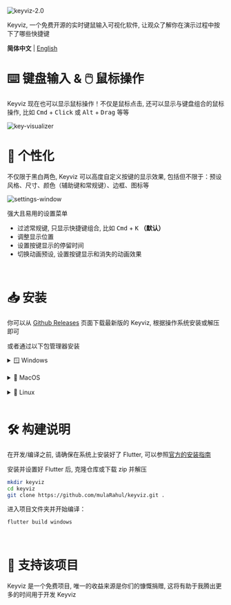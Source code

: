 ![keyviz-2.0](previews/banner.svg)

Keyviz, 一个免费开源的实时键鼠输入可视化软件, 让观众了解你在演示过程中按下了哪些快捷键

**简体中文** | [English](./README.md)

# ⌨️ 键盘输入 & 🖱️ 鼠标操作

Keyviz 现在也可以显示鼠标操作！不仅是鼠标点击, 还可以显示与键盘组合的鼠标操作, 比如 <kbd>Cmd</kbd> + <kbd>Click</kbd> 或 <kbd>Alt</kbd> + <kbd>Drag</kbd> 等等

![key-visualizer](previews/visualizer-bar.svg)

# 🎨 个性化

不仅限于黑白两色, Keyviz 可以高度自定义按键的显示效果, 包括但不限于：预设风格、尺寸、颜色（辅助键和常规键）、边框、图标等

![settings-window](previews/settings.svg)

强大且易用的设置菜单

- 过滤常规键, 只显示快捷键组合, 比如 <kbd>Cmd</kbd> + <kbd>K</kbd> **（默认）**
- 调整显示位置
- 设置按键显示的停留时间
- 切换动画预设, 设置按键显示和消失的动画效果

</br>

# 📥 安装

你可以从 [Github Releases](https://github.com/mulaRahul/keyviz/releases) 页面下载最新版的 Keyviz, 根据操作系统安装或解压即可

或者通过以下包管理器安装

<details>

  <summary>🪟 Windows</summary>

  ### 👜 Microsoft Store
  可以直接从 [Microsoft Store](https://apps.microsoft.com/detail/Keyviz/9phzpj643p7l?mode=direct) 下载 Keyviz

  ### 🥄 Scoop
  ```bash
  scoop bucket add extras # 首先添加 bucket
  scoop install keyviz
  ```

  ### 📦 Winget
  ```bash
  winget install mulaRahul.Keyviz
  ```

  </br>

  <details>
  <summary>提示缺少<code>*.dll</code>?</summary>

  如果运行程序时提示缺少 `.dll` 文件, 可能是缺少 VC++ 运行库，你可以在[这里](https://learn.microsoft.com/zh-cn/cpp/windows/latest-supported-vc-redist?view=msvc-170)下载安装

  </details>

</details>

</br>

<details>

  <summary>🍎 MacOS</summary>

  ### 🔒 权限
  
  Keyviz 需要 **输入监控** 和 **辅助功能** 权限，请在设置中启用：
  </br>
  ```
  设置 > 隐私与安全 > 输入监控/辅助功能
  ```

  </br>

</details>

</br>

<details>

  <summary>🐧 Linux</summary>

  ### ❗ v2.x.x 需求
  ```bash
  sudo apt-get install libayatana-appindicator3-dev
  ```
  或
  ```bash
  sudo apt-get install appindicator3-0.1 libappindicator3-dev
  ```

  </br>

</details>


</br>

# 🛠️ 构建说明

在开发/编译之前, 请确保在系统上安装好了 Flutter, 可以参照[官方的安装指南](https://docs.flutter.dev/get-started/install)

安装并设置好 Flutter 后, 克隆仓库或下载 zip 并解压

```bash
mkdir keyviz
cd keyviz
git clone https://github.com/mulaRahul/keyviz.git .
```

进入项目文件夹并开始编译：

```bash
flutter build windows
```

</br>

# 💖 支持该项目

Keyviz 是一个免费项目, 唯一的收益来源是你们的慷慨捐赠, 这将有助于我腾出更多的时间用于开发 Keyviz
